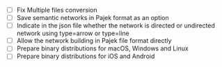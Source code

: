 - [ ] Fix Multiple files conversion
- [ ] Save semantic networks in Pajek format as an option
- [ ] Indicate in the json file whether the network is directed or undirected network using type=arrow or type=line
- [ ] Allow the network building in Pajek file format directly
- [ ] Prepare binary distributions for macOS, Windows and Linux
- [ ] Prepare binary distributions for iOS and Android
